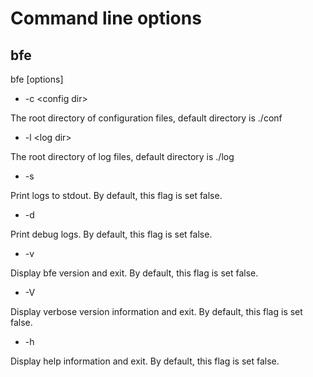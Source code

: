 # Command line options

## bfe

bfe [options]

* -c &#60;config dir&#62;

The root directory of configuration files, default directory is ./conf

* -l &#60;log dir&#62;

The root directory of log files, default directory is ./log

* -s

Print logs to stdout. By default, this flag is set false.

* -d

Print debug logs. By default, this flag is set false.

* -v

Display bfe version and exit. By default, this flag is set false.

* -V

Display verbose version information and exit. By default, this flag is set false.

* -h

Display help information and exit. By default, this flag is set false.
